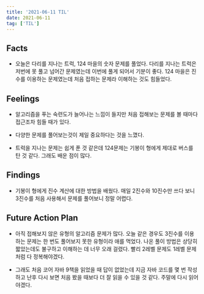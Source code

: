```yaml
---
title: '2021-06-11 TIL'
date: 2021-06-11
tag: ['TIL']
---
```


## Facts

- 오늘은 다리를 지나는 트럭, 124 마을의 숫자 문제를 풀었다. 다리를 지나는 트럭은 저번에 못 풀고 넘어간 문제였는데 이번에 풀게 되어서 기분이 좋다. 124 마을은 진수를 이용하는 문제였는데 처음 접하는 문제라 이해하는 것도 힘들었다.

## Feelings

- 알고리즘을 푸는 숙련도가 늘어나는 느낌이 들지만 처음 접해보는 문제를 볼 때마다 접근조차 힘들 때가 있다.

- 다양한 문제를 풀어보는것이 제일 중요하다는 것을 느꼈다.

- 트럭을 지나는 문제는 쉽게 푼 것 같은데 124문제는 기봉이 형에게 제대로 버스를 탄 것 같다. 그래도 배운 점이 많다.

## Findings

- 기봉이 형에게 진수 계산에 대한 방법을 배웠다. 매일 2진수와 10진수만 쓰다 보니 3진수를 처음 사용해서 문제를 풀어보니 정말 어렵다.

## Future Action Plan

- 아직 접해보지 않은 유형의 알고리즘 문제가 많다. 오늘 같은 경우도 3진수를 이용하는 문제는 한 번도 풀어보지 못한 유형이라 애를 먹었다. 나온 풀이 방법은 상당히 짧았는데도 불구하고 이해하는 데 너무 오래 걸렸다. 빨리 2레벨 문제도 1레벨 문제처럼 다 정복해야겠다.

- 그래도 처음 코어 자바 9책을 읽었을 때 답이 없었는데 지금 자바 코드를 몇 번 작성하고 난후 다시 보면 처음 봤을 때보다 더 잘 읽을 수 있을 것 같다. 주말에 다시 읽어야겠다.
